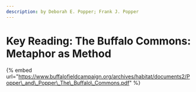 ```yaml
---
description: by Deborah E. Popper; Frank J. Popper
---
```


# Key Reading: The Buffalo Commons: Metaphor as Method

{% embed url="https://www.buffalofieldcampaign.org/archives/habitat/documents2/Popper\_and\_Popper\_The\_Buffalo\_Commons.pdf" %}



